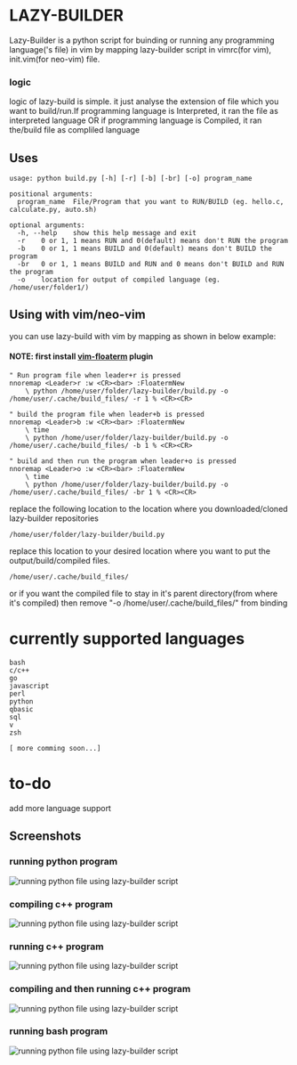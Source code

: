 # LAZY-BUILDER

Lazy-Builder is a python script for buinding or running any programming language('s file) in vim by mapping lazy-builder script in vimrc(for vim), init.vim(for neo-vim) file.

### logic
logic of lazy-build is simple. it just analyse the extension of file which you want to build/run.If programming language is Interpreted, it ran the file as interpreted language OR if programming language is Compiled, it ran the/build file as compliled language
 
## Uses


```
usage: python build.py [-h] [-r] [-b] [-br] [-o] program_name

positional arguments:
  program_name  File/Program that you want to RUN/BUILD (eg. hello.c, calculate.py, auto.sh)

optional arguments:
  -h, --help    show this help message and exit
  -r    0 or 1, 1 means RUN and 0(default) means don't RUN the program
  -b    0 or 1, 1 means BUILD and 0(default) means don't BUILD the program
  -br   0 or 1, 1 means BUILD and RUN and 0 means don't BUILD and RUN the program
  -o    location for output of compiled language (eg. /home/user/folder1/)

```

## Using with vim/neo-vim
you can use lazy-build with vim by mapping as shown in below example:

#### NOTE: first install  [vim-floaterm](https://github.com/voldikss/vim-floaterm) plugin 
```
" Run program file when leader+r is pressed
nnoremap <Leader>r :w <CR><bar> :FloatermNew
    \ python /home/user/folder/lazy-builder/build.py -o /home/user/.cache/build_files/ -r 1 % <CR><CR>

" build the program file when leader+b is pressed
nnoremap <Leader>b :w <CR><bar> :FloatermNew
    \ time
    \ python /home/user/folder/lazy-builder/build.py -o /home/user/.cache/build_files/ -b 1 % <CR><CR>
    
" build and then run the program when leader+o is pressed
nnoremap <Leader>o :w <CR><bar> :FloatermNew
    \ time
    \ python /home/user/folder/lazy-builder/build.py -o /home/user/.cache/build_files/ -br 1 % <CR><CR>
```
replace the following location to the location where you downloaded/cloned lazy-builder repositories
```
/home/user/folder/lazy-builder/build.py
```
replace this location to your desired location where you want to put the output/build/compiled files. 
```
/home/user/.cache/build_files/
```
or if you want the compiled file to stay in it's parent directory(from where it's compiled) then remove "-o /home/user/.cache/build_files/" from binding



# currently supported languages
```
bash
c/c++
go
javascript
perl
python
qbasic
sql
v
zsh

[ more comming soon...]
```
# to-do
add more language support

## Screenshots
### running python program
![running python file using lazy-builder script](https://github.com/shaeinst/lazy-builder/blob/LazyBuild-floaterm/Screenshots/2020-12-30_19-46.png)

### compiling c++ program
![running python file using lazy-builder script](https://github.com/shaeinst/lazy-builder/blob/LazyBuild-floaterm/Screenshots/2020-12-30_19-46_1.png)

### running c++ program
![running python file using lazy-builder script](https://github.com/shaeinst/lazy-builder/blob/LazyBuild-floaterm/Screenshots/2020-12-30_19-47.png)

### compiling and then running c++ program
![running python file using lazy-builder script](https://github.com/shaeinst/lazy-builder/blob/LazyBuild-floaterm/Screenshots/2020-12-30_19-47_1.png)

### running bash program
![running python file using lazy-builder script](https://github.com/shaeinst/lazy-builder/blob/LazyBuild-floaterm/Screenshots/2020-12-30_19-49.png)




